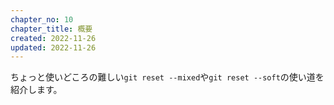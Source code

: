 ```yaml
---
chapter_no: 10
chapter_title: 概要
created: 2022-11-26
updated: 2022-11-26
---
```

ちょっと使いどころの難しい`git reset --mixed`や`git reset --soft`の使い道を紹介します。